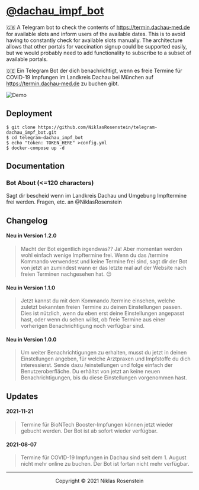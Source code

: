 # [@dachau_impf_bot](https://t.me/dachau_impf_bot)

🇬🇧 A Telegram bot to check the contents of https://termin.dachau-med.de for available slots and inform
users of the available dates. This is to avoid having to constantly check for available slots
manually. The architecture allows that other portals for vaccination signup could be supported easily,
but we would probably need to add functionality to subscribe to a subset of available portals.

🇩🇪 Ein Telegram Bot der dich benachrichtigt, wenn es freie Termine für COVID-19 Impfungen im Landkreis
Dachau bei München auf https://termin.dachau-med.de zu buchen gibt.

![Demo](.img/demo.png)

## Deployment

```
$ git clone https://github.com/NiklasRosenstein/telegram-dachau_impf_bot.git
$ cd telegram-dachau_impf_bot
$ echo "token: TOKEN_HERE" >config.yml
$ docker-compose up -d
```

## Documentation

### Bot About (<=120 characters)

Sagt dir bescheid wenn im Landkreis Dachau und Umgebung Impftermine frei werden. Fragen, etc. an @NiklasRosenstein

## Changelog

#### Neu in Version 1.2.0

> Macht der Bot eigentlich irgendwas?? Ja! Aber momentan werden wohl einfach
> wenige Impftermine frei. Wenn du das /termine Kommando verwendest und keine
> Termine frei sind, sagt dir der Bot von jetzt an zumindest wann er das letzte
> mal auf der Website nach freien Terminen nachgesehen hat. 😌

#### Neu in Version 1.1.0

> Jetzt kannst du mit dem Kommando /termine einsehen, welche zuletzt bekannten
> freien Termine zu deinen Einstellungen passen. Dies ist nützlich, wenn du
> eben erst deine Einstellungen angepasst hast, oder wenn du sehen willst, ob
> freie Termine aus einer vorherigen Benachrichtigung noch verfügbar sind.

#### Neu in Version 1.0.0

> Um weiter Benachrichtigungen zu erhalten, musst du jetzt in deinen Einstellungen angeben, für
> welche Arztpraxen und Impfstoffe du dich interessierst. Sende dazu /einstellungen und folge einfach
> der Benutzeroberfläche. Du erhältst von jetzt an keine neuen Benachrichtigungen, bis du diese
> Einstellungen vorgenommen hast.

## Updates

#### 2021-11-21

> Termine für BioNTech Booster-Impfungen können jetzt wieder gebucht werden. Der Bot ist ab sofort wieder
> verfügbar.

#### 2021-08-07

> Termine für COVID-19 Impfungen in Dachau sind seit dem 1. August nicht mehr online zu buchen. Der Bot
> ist fortan nicht mehr verfügbar.

---

<p align="center">Copyright &copy; 2021 Niklas Rosenstein</p>
